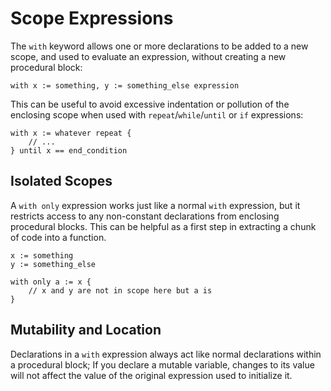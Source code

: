 # Scope Expressions
The `with` keyword allows one or more declarations to be added to a new scope, and used to evaluate an expression, without creating a new procedural block:
```foot
with x := something, y := something_else expression
```
This can be useful to avoid excessive indentation or pollution of the enclosing scope when used with `repeat`/`while`/`until` or `if` expressions:
```foot
with x := whatever repeat {
    // ...
} until x == end_condition
```

## Isolated Scopes
A `with only`  expression works just like a normal `with` expression, but it restricts access to any non-constant declarations from enclosing procedural blocks.  This can be helpful as a first step in extracting a chunk of code into a function.
```foot
x := something
y := something_else

with only a := x {
    // x and y are not in scope here but a is
}
```

## Mutability and Location
Declarations in a `with` expression always act like normal declarations within a procedural block; If you declare a mutable variable, changes to its value will not affect the value of the original expression used to initialize it. 